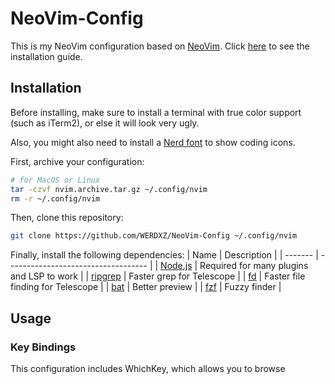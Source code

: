 # NeoVim-Config

This is my NeoVim configuration based on [NeoVim](https://neovim.io/). Click [here](#installation) to see the installation guide.

## Installation 

Before installing, make sure to install a terminal with true color support (such as iTerm2), or else it will look very ugly.

Also, you might also need to install a [Nerd font](https://www.nerdfonts.com/) to show coding icons.

First, archive your configuration:
```bash
# for MacOS or Linux
tar -czvf nvim.archive.tar.gz ~/.config/nvim 
rm -r ~/.config/nvim
```
Then, clone this repository:
```bash 
git clone https://github.com/WERDXZ/NeoVim-Config ~/.config/nvim
```

Finally, install the following dependencies:
| Name    | Description                         |
| ------- | ----------------------------------- |
| [Node.js](https://nodejs.org/en/) | Required for many plugins and LSP to work |
| [ripgrep](https://github.com/BurntSushi/ripgrep) | Faster grep for Telescope      |
| [fd](https://github.com/sharkdp/fd)      | Faster file finding for Telescope   |
| [bat](https://github.com/sharkdp/bat)     | Better preview                      |
| [fzf](https://github.com/junegunn/fzf)     | Fuzzy finder                    |  

## Usage 

### Key Bindings

This configuration includes WhichKey, which allows you to browse
